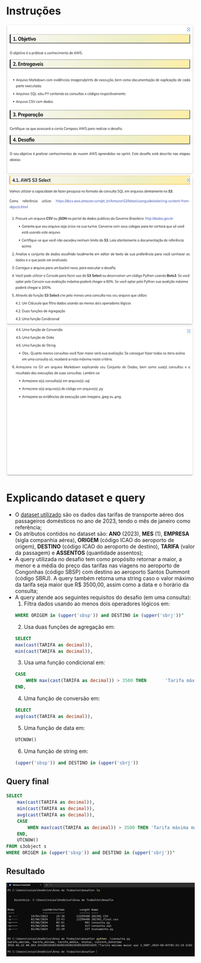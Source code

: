 # Instruções
<img src="./instrucoes/1.png" alt="picture" width="500" height="400"> <img src="./instrucoes/2.png" alt="picture" width="500" height="400">
<img src="./instrucoes/3.png" alt="picture" width="500" height="400">  
# Explicando dataset e query
* O [dataset utilizado](https://dados.gov.br/dados/conjuntos-dados/voos-e-operaes-areas---tarifas-areas-domsticas) são os dados das tarifas de transporte aéreo dos passageiros domésticos no ano de 2023, tendo o mês de janeiro como referência;
* Os atributos contidos no dataset são: **ANO** (2023), **MES** (1), **EMPRESA** (sigla companhia aérea), **ORIGEM** (código ICAO do aeroporto de origem), **DESTINO** (código ICAO do aeroporto de destino), **TARIFA** (valor da passagem) e **ASSENTOS** (quantidade assentos);
* A query utilizada no desafio tem como propósito retornar a maior, a menor e a média do preço das tarifas nas viagens no aeroporto de Congonhas (código SBSP) com destino ao aeroporto Santos Dummont (código SBRJ). A query também retorna uma string caso o valor máximo da tarifa seja maior que R$ 3500,00, assim como a data e o horário da consulta;
* A query atende aos seguintes requisitos do desafio (em uma consulta):
    1. Filtra dados usando ao menos dois operadores lógicos em:
    ```SQL
    WHERE ORIGEM in (upper('sbsp')) and DESTINO in (upper('sbrj'))"
    ```
    2. Usa duas funções de agregação em:
    ```SQL
    SELECT 
    max(cast(TARIFA as decimal)), 
    min(cast(TARIFA as decimal)),
    ```
    3. Usa uma função condicional em:
    ```SQL
    CASE
        WHEN max(cast(TARIFA as decimal)) > 3500 THEN       'Tarifa máxima maior que 3,500'
    END,
    ```
    4. Uma função de conversão em:
     ```SQL
    SELECT 
    avg(cast(TARIFA as decimal)), 
    ```
    5. Uma função de data em:
     ```SQL
    UTCNOW()
    ```
    6. Uma função de string em:
    ```SQL
    (upper('sbsp')) and DESTINO in (upper('sbrj'))
    ```
## Query final
```SQL
SELECT 
    max(cast(TARIFA as decimal)), 
    min(cast(TARIFA as decimal)),
    avg(cast(TARIFA as decimal)),
    CASE
        WHEN max(cast(TARIFA as decimal)) > 3500 THEN 'Tarifa máxima maior que 3,500'
    END,
    UTCNOW()
FROM s3object s
WHERE ORIGEM in (upper('sbsp')) and DESTINO in (upper('sbrj'))"
```
## Resultado
<img src="./evidencias/consulta.png" alt="picture" >
